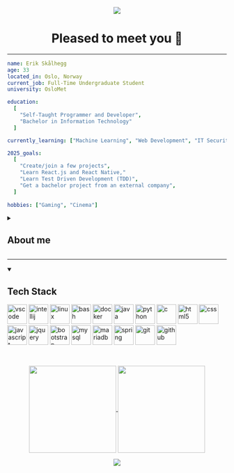 <!-- Header -->
<p align="center">
	<img src="https://capsule-render.vercel.app/api?type=waving&color=timeAuto&height=200&section=header&text=Hello%20there!&fontSize=80&fontAlignY=40"/>
</p>

<h1 align="center">
  Pleased to meet you 🍵
</h1>

---
<!-- About me (code version) -->
```yaml
name: Erik Skålhegg
age: 33  
located_in: Oslo, Norway  
current_job: Full-Time Undergraduate Student  
university: OsloMet  

education:  
  [  
    "Self-Taught Programmer and Developer",  
    "Bachelor in Information Technology"  
  ]  

currently_learning: ["Machine Learning", "Web Development", "IT Security"]  

2025_goals:
  [
    "Create/join a few projects",
    "Learn React.js and React Native,"
	"Learn Test Driven Development (TDD)",
    "Get a bachelor project from an external company",
  ]
 
hobbies: ["Gaming", "Cinema"]
```

<!-- About me (text version)-->
<details>
	<p align="left">
		<summary><h2>About me</h2></summary>
		I am an IT student at OsloMet University in Oslo, currently pursuing my second attempt at becoming a full-time full-stack developer. I am in my third year (junior) and eager to enhance my development skills, understanding, and expertise by actively engaging with development communities. My goal is to shift from the theoretical approach taught at university to a more hands-on, practical learning method by contributing to and participating in real-world development projects. This transition will help me move beyond isolated student assignments and bridge the gap between being a student and becoming an active developer.
	</p>
</details>

---
<!-- Tech Stack -->
<details open>
		<summary><h2>Tech Stack</h2></summary>
		<p align="left">
		<img src="https://cdn.jsdelivr.net/gh/devicons/devicon@latest/icons/vscode/vscode-original-wordmark.svg" alt="vscode" width="45" height="45"/>  
		<img src="https://cdn.jsdelivr.net/gh/devicons/devicon@latest/icons/intellij/intellij-original.svg" alt="intellij" width="45" height="45"/>
        <img src="https://cdn.jsdelivr.net/gh/devicons/devicon@latest/icons/linux/linux-original.svg" alt="linux" width="45" height="45"/>
        <img src="https://cdn.jsdelivr.net/gh/devicons/devicon/icons/bash/bash-original.svg" alt="bash" width="45" height="45"/>
		<img src="https://cdn.jsdelivr.net/gh/devicons/devicon@latest/icons/docker/docker-original-wordmark.svg" alt="docker" width="45" height="45"/>
		<img src="https://cdn.jsdelivr.net/gh/devicons/devicon@latest/icons/java/java-original-wordmark.svg" alt="java" width="45" height="45"/>
		<img src="https://cdn.jsdelivr.net/gh/devicons/devicon@latest/icons/python/python-original-wordmark.svg" alt="python" width="45" height="45"/>
		<img src="https://cdn.jsdelivr.net/gh/devicons/devicon@latest/icons/c/c-original.svg" alt="c" width="45" height="45"/>  
		<img src="https://cdn.jsdelivr.net/gh/devicons/devicon@latest/icons/html5/html5-original-wordmark.svg" alt="html5" width="45" height="45"/>
		<img src="https://cdn.jsdelivr.net/gh/devicons/devicon@latest/icons/css3/css3-original-wordmark.svg" alt="css" width="45" height="45"/>
		<img src="https://cdn.jsdelivr.net/gh/devicons/devicon@latest/icons/javascript/javascript-original.svg" alt="javascript" width="45" height="45"/>
		<img src="https://cdn.jsdelivr.net/gh/devicons/devicon@latest/icons/jquery/jquery-original-wordmark.svg" alt="jquery" width="45" height="45"/>
		<img src="https://cdn.jsdelivr.net/gh/devicons/devicon@latest/icons/bootstrap/bootstrap-original-wordmark.svg" alt="bootstrap" width="45" height="45"/>
		<img src="https://cdn.jsdelivr.net/gh/devicons/devicon@latest/icons/mysql/mysql-original-wordmark.svg" alt="mysql" width="45" height="45"/>
        <img src="https://cdn.jsdelivr.net/gh/devicons/devicon@latest/icons/mariadb/mariadb-original-wordmark.svg" alt="mariadb" width="45" height="45"/>
        <img src="https://cdn.jsdelivr.net/gh/devicons/devicon@latest/icons/spring/spring-original-wordmark.svg" alt="spring" width="45" height="45"/>
		<img src="https://cdn.jsdelivr.net/gh/devicons/devicon@latest/icons/git/git-original-wordmark.svg" alt="git" width="45" height="45"/>
		<img src="https://cdn.jsdelivr.net/gh/devicons/devicon@latest/icons/github/github-original-wordmark.svg" alt="github" width="45" height="45"/>
		</p>
</details>
<br>

<!-- Readme-stat-cards and top-languages-card -->
<p align="center">
	<a href="https://github.com/anuraghazra/github-readme-stats">
		<img height=200 align="center" src="https://github-readme-stats.vercel.app/api?username=erska3276&show_icons=true&theme=gotham" />
	</a>
	<a href="https://github.com/anuraghazra/convoychat">
  	    <img height=200 align="center" src="https://github-readme-stats.vercel.app/api/top-langs?username=erska3276&layout=compact&theme=gotham&langs_count=8&card_width=320" />
	</a>
</p>

<!-- Footer -->
<p align="center">
	<img src="https://capsule-render.vercel.app/api?type=waving&color=timeAuto&height=100&section=footer&"/>
</p>

